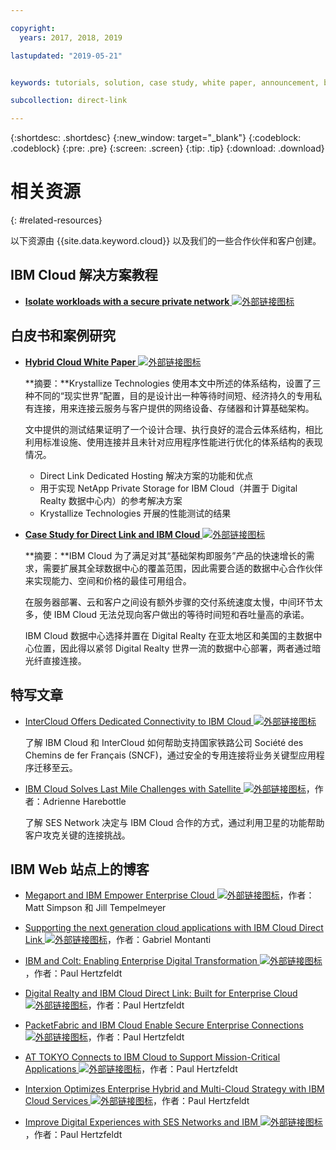 ```yaml
---

copyright:
  years: 2017, 2018, 2019

lastupdated: "2019-05-21"


keywords: tutorials, solution, case study, white paper, announcement, blog, 

subcollection: direct-link

---
```


{:shortdesc: .shortdesc}
{:new_window: target="_blank"}
{:codeblock: .codeblock}
{:pre: .pre}
{:screen: .screen}
{:tip: .tip}
{:download: .download}

# 相关资源
{: #related-resources}

以下资源由 {{site.data.keyword.cloud}} 以及我们的一些合作伙伴和客户创建。

## IBM Cloud 解决方案教程

* [**Isolate workloads with a secure private network** ![外部链接图标](../../icons/launch-glyph.svg "外部链接图标")](https://cloud.ibm.com/docs/tutorials?topic=solution-tutorials-secure-network-enclosure#isolate-workloads-with-a-secure-private-network)

## 白皮书和案例研究

* [**Hybrid Cloud White Paper** ![外部链接图标](../../icons/launch-glyph.svg "外部链接图标")](https://public.dhe.ibm.com/cloud/bluemix/network/direct-link/ibm-hybrid-cloud-whitepaper.pdf)

    **摘要：**Krystallize Technologies 使用本文中所述的体系结构，设置了三种不同的“现实世界”配置，目的是设计出一种等待时间短、经济持久的专用私有连接，用来连接云服务与客户提供的网络设备、存储器和计算基础架构。 

    文中提供的测试结果证明了一个设计合理、执行良好的混合云体系结构，相比利用标准设施、使用连接并且未针对应用程序性能进行优化的体系结构的表现情况。

     * Direct Link Dedicated Hosting 解决方案的功能和优点 
     * 用于实现 NetApp Private Storage for IBM Cloud（并置于 Digital Realty 数据中心内）的参考解决方案 
     * Krystallize Technologies 开展的性能测试的结果


* [**Case Study for Direct Link and IBM Cloud** ![外部链接图标](../../icons/launch-glyph.svg "外部链接图标")](https://public.dhe.ibm.com/cloud/bluemix/network/direct-link/ibm-cloud-case-study.pdf)

    **摘要：**IBM Cloud 为了满足对其“基础架构即服务”产品的快速增长的需求，需要扩展其全球数据中心的覆盖范围，因此需要合适的数据中心合作伙伴来实现能力、空间和价格的最佳可用组合。

    在服务器部署、云和客户之间设有额外步骤的交付系统速度太慢，中间环节太多，使 IBM Cloud 无法兑现向客户做出的等待时间短和吞吐量高的承诺。 

    IBM Cloud 数据中心选择并置在 Digital Realty 在亚太地区和美国的主数据中心位置，因此得以紧邻 Digital Realty 世界一流的数据中心部署，两者通过暗光纤直接连接。
    
## 特写文章

* [InterCloud Offers Dedicated Connectivity to IBM Cloud ![外部链接图标](../../icons/launch-glyph.svg "外部链接图标")](https://info.intercloud.com/intercloud-offers-dedicated-connectivity-to-ibm-cloud)

    了解 IBM Cloud 和 InterCloud 如何帮助支持国家铁路公司 Société des Chemins de fer Français (SNCF)，通过安全的专用连接将业务关键型应用程序迁移至云。
    
* [IBM Cloud Solves Last Mile Challenges with Satellite ![外部链接图标](../../icons/launch-glyph.svg "外部链接图标")](https://www.satellitetoday.com/mobility/2018/10/25/ibm-cloud-solves-last-mile-challenges-with-satellite/)，作者：Adrienne Harebottle

    了解 SES Network 决定与 IBM Cloud 合作的方式，通过利用卫星的功能帮助客户攻克关键的连接挑战。

## IBM Web 站点上的博客

* [Megaport and IBM Empower Enterprise Cloud ![外部链接图标](../../icons/launch-glyph.svg "外部链接图标")](https://www.ibm.com/cloud/blog/megaport-and-ibm-empower-enterprise-cloud)，作者：Matt Simpson 和 Jill Tempelmeyer

* [Supporting the next generation cloud applications with IBM Cloud Direct Link ![外部链接图标](../../icons/launch-glyph.svg "外部链接图标")](https://www.ibm.com/blogs/cloud-computing/2018/06/26/next-generation-cloud-apps-ibm-cloud-direct-link/)，作者：Gabriel Montanti

* [IBM and Colt: Enabling Enterprise Digital Transformation ![外部链接图标](../../icons/launch-glyph.svg "外部链接图标")](https://www.ibm.com/cloud/blog/announcements/ibm-colt-enterprise-digital-transformation)，作者：Paul Hertzfeldt

* [Digital Realty and IBM Cloud Direct Link: Built for Enterprise Cloud ![外部链接图标](../../icons/launch-glyph.svg "外部链接图标")](https://www.ibm.com/cloud/blog/announcements/digital-realty-ibm-cloud-direct-link-expand-network)，作者：Paul Hertzfeldt

* [PacketFabric and IBM Cloud Enable Secure Enterprise Connections ![外部链接图标](../../icons/launch-glyph.svg "外部链接图标")](https://www.ibm.com/cloud/blog/announcements/packetfabric-ibm-enable-secure-enterprise-connections)，作者：Paul Hertzfeldt

* [AT TOKYO Connects to IBM Cloud to Support Mission-Critical Applications ![外部链接图标](../../icons/launch-glyph.svg "外部链接图标")](https://www.ibm.com/cloud/blog/announcements/tokyo-connects-ibm-cloud-support-mission-critical-applications)，作者：Paul Hertzfeldt

* [Interxion Optimizes Enterprise Hybrid and Multi-Cloud Strategy with IBM Cloud Services ![外部链接图标](../../icons/launch-glyph.svg "外部链接图标")](https://www.ibm.com/cloud/blog/announcements/interxion-enterprise-ibm-cloud-services)，作者：Paul Hertzfeldt

* [Improve Digital Experiences with SES Networks and IBM ![外部链接图标](../../icons/launch-glyph.svg "外部链接图标")](https://www.ibm.com/cloud/blog/improve-digital-experiences-with-ses-networks-and-ibm)，作者：Paul Hertzfeldt
